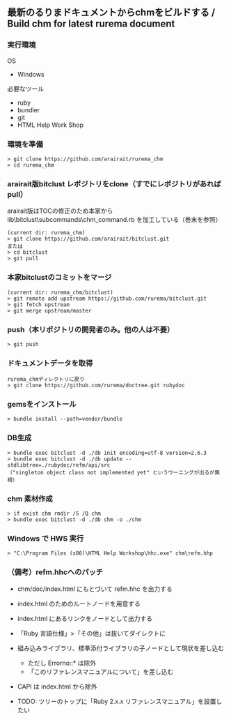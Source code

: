 ## 最新のるりまドキュメントからchmをビルドする / Build chm for latest rurema document

### 実行環境
OS
- Windows

必要なツール
- ruby
- bundler
- git
- HTML Help Work Shop

### 環境を準備
```
> git clone https://github.com/arairait/rurema_chm
> cd rurema_chm
```

### arairait版bitclust レポジトリをclone（すでにレポジトリがあればpull）

arairait版はTOCの修正のため本家から lib\bitclust\subcommands\chm_command.rb を加工している（巻末を参照）

```
(current dir: rurema_chm)
> git clone https://github.com/arairait/bitclust.git
または
> cd bitclust
> git pull
```

### 本家bitclustのコミットをマージ
```
(current dir: rurema_chm/bitclust)
> git remote add upstream https://github.com/rurema/bitclust.git
> git fetch upstream
> git merge upstream/master
```

### push（本リポジトリの開発者のみ。他の人は不要）
```
> git push
```

### ドキュメントデータを取得
```
rurema_chmディレクトリに戻り
> git clone https://github.com/rurema/doctree.git rubydoc
```

### gemsをインストール
```
> bundle install --path=vendor/bundle
```

### DB生成
```
> bundle exec bitclust -d ./db init encoding=utf-8 version=2.6.3
> bundle exec bitclust -d ./db update --stdlibtree=./rubydoc/refm/api/src
（"singleton object class not implemented yet" というワーニングが出るが無視）
```

### chm 素材作成
```
> if exist chm rmdir /S /Q chm
> bundle exec bitclust -d ./db chm -o ./chm
```

### Windows で HWS 実行
```
> "C:\Program Files (x86)\HTML Help Workshop\hhc.exe" chm\refm.hhp
```

### （備考）refm.hhcへのパッチ
- chm/doc/index.html にもとづいて refm.hhc を出力する

- index.html のためのルートノードを用意する
- index.html にあるリンクをノードとして出力する
- 「Ruby 言語仕様」>「その他」は抜いてダイレクトに
- 組み込みライブラリ、標準添付ライブラリの子ノードとして現状を差し込む
  - ただし Errorno::* は除外
  - 「このリファレンスマニュアルについて」を差し込む
- CAPI は index.html から除外

- TODO: ツリーのトップに「Ruby 2.x.x リファレンスマニュアル」を設置したい
